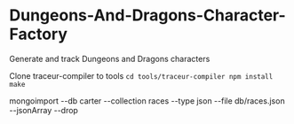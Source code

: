 # Dungeons-And-Dragons-Character-Factory
Generate and track Dungeons and Dragons characters

Clone traceur-compiler to tools
`cd tools/traceur-compiler
npm install
make`

mongoimport --db carter --collection races --type json --file db/races.json --jsonArray --drop
